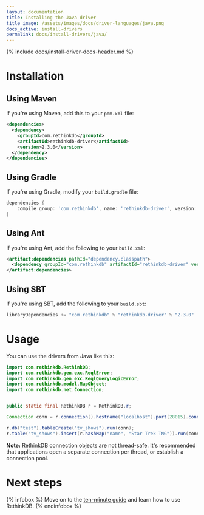 ```yaml
---
layout: documentation
title: Installing the Java driver
title_image: /assets/images/docs/driver-languages/java.png
docs_active: install-drivers
permalink: docs/install-drivers/java/
---
```

{% include docs/install-driver-docs-header.md %}

# Installation #

## Using Maven ##

If you're using Maven, add this to your `pom.xml` file:

```xml
<dependencies>
  <dependency>
    <groupId>com.rethinkdb</groupId>
    <artifactId>rethinkdb-driver</artifactId>
    <version>2.3.0</version>
  </dependency>
</dependencies>
```

## Using Gradle ##

If you're using Gradle, modify your `build.gradle` file:

```groovy
dependencies {
    compile group: 'com.rethinkdb', name: 'rethinkdb-driver', version: '2.3.0'
}
```

## Using Ant ##

If you're using Ant, add the following to your `build.xml`:

```xml
<artifact:dependencies pathId="dependency.classpath">
  <dependency groupId="com.rethinkdb" artifactId="rethinkdb-driver" version="2.3.0" />
</artifact:dependencies>
```

## Using SBT ##

If you're using SBT, add the following to your `build.sbt`:

```scala
libraryDependencies += "com.rethinkdb" % "rethinkdb-driver" % "2.3.0"
```

# Usage #

You can use the drivers from Java like this:

```java
import com.rethinkdb.RethinkDB;
import com.rethinkdb.gen.exc.ReqlError;
import com.rethinkdb.gen.exc.ReqlQueryLogicError;
import com.rethinkdb.model.MapObject;
import com.rethinkdb.net.Connection;


public static final RethinkDB r = RethinkDB.r;

Connection conn = r.connection().hostname("localhost").port(28015).connect();

r.db("test").tableCreate("tv_shows").run(conn);
r.table("tv_shows").insert(r.hashMap("name", "Star Trek TNG")).run(conn);
```

__Note:__ RethinkDB connection objects are not thread-safe. It's recommended that applications open a separate connection per thread, or establish a connection pool.

# Next steps #

{% infobox %}
Move on to the [ten-minute guide](/docs/guide/java/) and learn how to use RethinkDB.
{% endinfobox %}
